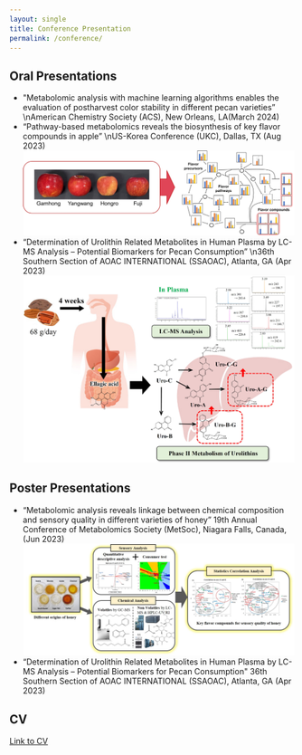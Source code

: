```yaml
---
layout: single
title: Conference Presentation
permalink: /conference/
---
```


## Oral Presentations

* "Metabolomic analysis with machine learning algorithms enables the evaluation of postharvest color stability in different pecan varieties”
\nAmerican Chemistry Society (ACS), New Orleans, LA(March 2024)
* “Pathway-based metabolomics reveals the biosynthesis of key flavor compounds in apple”
\nUS-Korea Conference (UKC), Dallas, TX (Aug 2023)
![presentation](assets/images/apple_flavor.jpg)
* “Determination of Urolithin Related Metabolites in Human Plasma by LC-MS Analysis – Potential Biomarkers for Pecan Consumption”
\n36th Southern Section of AOAC INTERNATIONAL (SSAOAC), Atlanta, GA (Apr 2023)
![presentation](assets/images/pecan.jpg)

## Poster Presentations
* “Metabolomic analysis reveals linkage between chemical composition and sensory quality in different varieties of honey”
19th Annual Conference of Metabolomics Society (MetSoc), Niagara Falls, Canada, (Jun 2023)
![presentation](assets/images/honey.jpg)
* “Determination of Urolithin Related Metabolites in Human Plasma by LC-MS Analysis – Potential Biomarkers for Pecan Consumption"
36th Southern Section of AOAC INTERNATIONAL (SSAOAC), Atlanta, GA (Apr 2023)


## CV
[Link to CV](../files/CV_minjeong_kang.pdf)

